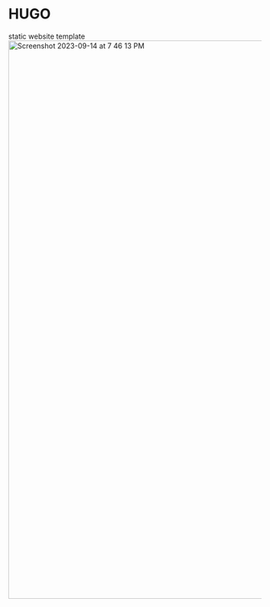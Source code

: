 # HUGO
static website template
<img width="1111" alt="Screenshot 2023-09-14 at 7 46 13 PM" src="https://github.com/sudo-self/HUGO/assets/119916323/029158cd-92e3-4e83-a592-5366b538c2a2">
